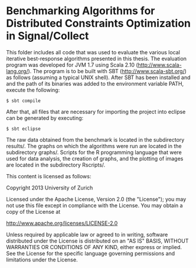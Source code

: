 Benchmarking Algorithms for Distributed Constraints Optimization in Signal/Collect
======================

This folder includes all code that was used to evaluate the various local iterative best-response algorithms presented in this thesis.
The evaluation program was developed for JVM 1.7 using Scala 2.10 (http://www.scala-lang.org/).
The program is to be built with SBT (http://www.scala-sbt.org/) as follows (assuming a typical UNIX shell).
After SBT has been installed and and the path of its binaries was added to the environment variable PATH, execute the following:

    $ sbt compile

After that, all files that are necessary for importing the project into eclipse can be generated by executing:

    $ sbt eclipse

The raw data obtained from the benchmark is located in the subdirectory results/.
The graphs on which the algorithms were run are located in the subdirectory graphs/.
Scripts for the R programming language that were used for data analysis, the creation of graphs, and the plotting of images are located in the subdirectory Rscripts/.


This content is licensed as follows:

Copyright 2013 University of Zurich

Licensed under the Apache License, Version 2.0 (the "License");
you may not use this file except in compliance with the License.
You may obtain a copy of the License at

   http://www.apache.org/licenses/LICENSE-2.0

Unless required by applicable law or agreed to in writing, software
distributed under the License is distributed on an "AS IS" BASIS,
WITHOUT WARRANTIES OR CONDITIONS OF ANY KIND, either express or implied.
See the License for the specific language governing permissions and
limitations under the License.
